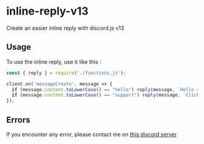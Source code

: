 # inline-reply-v13
Create an easier inline reply with discord.js v13

## Usage
To use the inline reply, use it like this :
```js
const { reply } = require('./functions.js');

client.on('messageCreate', message => {
  if (message.content.toLowerCase() == "hello") reply(message, `Hello <@${message.author.id}>`);
  if (message.content.toLowerCase() == "support") reply(message, `Click on the button to see my support`, new Discord.MessageActionRow({ components: [ new Discord.MessageButton({ label: 'Support', url: 'https://discord.gg/my super support', type: 'LINK' }) ] }));
});
```

## Errors
If you encounter any error, please contact me on [this discord server](https://discord.gg/fHyN5w84g6)
